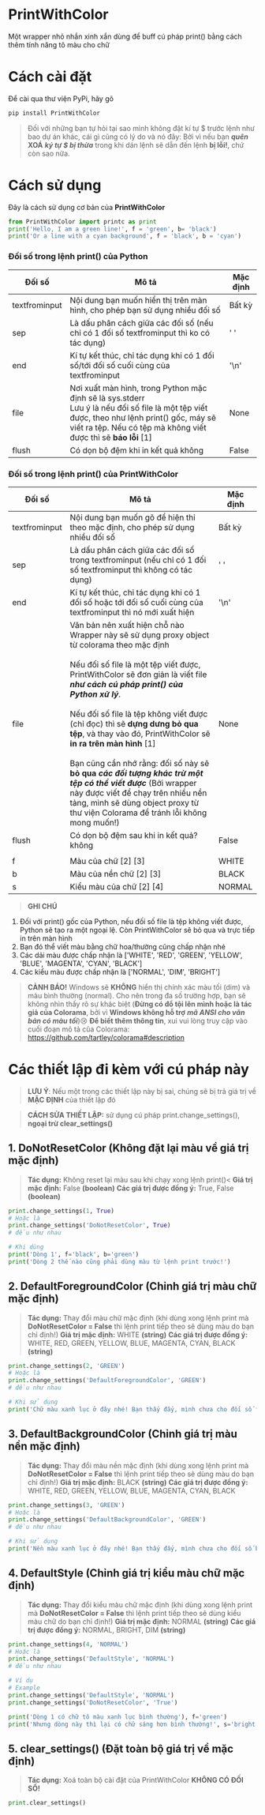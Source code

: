 # **PrintWithColor**

Một wrapper nhỏ nhắn xinh xắn dùng để buff cú pháp print() bằng cách thêm tính năng tô màu cho chữ

# **Cách cài đặt**
Để cài qua thư viện PyPi, hãy gõ

```python
pip install PrintWithColor
```
> Đối với những bạn tự hỏi tại sao mình không đặt kí tự \$ trước lệnh như bao dự án khác, cái gì cũng có lý do và nó đây:
> Bởi vì nếu bạn ***quên*** **XOÁ** ***ký tự $ bị thừa*** trong khi dán lệnh sẽ dẫn đến lệnh **bị lỗi!**, chứ còn sao nữa.

# **Cách sử dụng**
Đây là cách sử dụng cơ bản của **PrintWithColor**

```python
from PrintWithColor import printc as print
print('Hello, I am a green line!', f = 'green', b= 'black')
print('Or a line with a cyan background', f = 'black', b = 'cyan')
```

### Đối số trong lệnh print() **của Python**

| Đối số        | Mô tả                                                                                                                                                                                                           | Mặc định |
| ------------- | --------------------------------------------------------------------------------------------------------------------------------------------------------------------------------------------------------------- | -------- |
| textfrominput | Nội dung bạn muốn hiển thị trên màn hình, cho phép bạn sử dụng nhiều đối số                                                                                                                                     | Bất kỳ   |
| sep           | Là dấu phân cách giữa các đối số (nếu chỉ có 1 đối số textfrominput thì ko có tác dụng)                                                                                                                         | ' '      |
| end           | Kí tự kết thúc, chỉ tác dụng khi có 1 đối số/tới đối số cuối cùng của textfrominput                                                                                                                             | '\n'     |
| file          | Nơi xuất màn hình, trong Python mặc định sẽ là sys.stderr<br>Lưu ý là nếu đối số file là một tệp viết được, theo như lệnh print() gốc, máy sẽ viết ra tệp. Nếu có tệp mà không viết được thì sẽ __báo lỗi__ [1] | None     |
| flush         | Có dọn bộ đệm khi in kết quả không                                                                                                                                                                              | False    |

### Đối số trong lệnh print() **của PrintWithColor**

| Đối số        | Mô tả                                                                                                                                                                                                                                                                                                                                                                                                                                                                                                                                                                                                                                           | Mặc định |
| ------------- | ----------------------------------------------------------------------------------------------------------------------------------------------------------------------------------------------------------------------------------------------------------------------------------------------------------------------------------------------------------------------------------------------------------------------------------------------------------------------------------------------------------------------------------------------------------------------------------------------------------------------------------------------- | -------- |
| textfrominput | Nội dung bạn muốn gõ để hiện thỉ theo mặc định, cho phép sử dụng nhiều đối số                                                                                                                                                                                                                                                                                                                                                                                                                                                                                                                                                                   | Bất kỳ   |
| sep           | Là dấu phân cách giữa các đối số trong textfrominput (nếu chỉ có 1 đối số textfrominput thì không có tác dụng)                                                                                                                                                                                                                                                                                                                                                                                                                                                                                                                                  | ' '      |
| end           | Kí tự kết thúc, chỉ tác dụng khi có 1 đối số hoặc tới đối số cuối cùng của textfrominput thì nó mới xuất hiện                                                                                                                                                                                                                                                                                                                                                                                                                                                                                                                                   | '\n'     |
| file          | Văn bản nên xuất hiện chỗ nào<br>Wrapper này sẽ sử dụng proxy object từ colorama theo mặc định<br><br>Nếu đối số file là một tệp viết được, PrintWithColor sẽ đơn giản là viết file ***như cách cú pháp print() của Python xử lý***.<br><br> Nếu đối số file là tệp không viết được (chỉ đọc) thì sẽ __dựng dưng bỏ qua tệp__, và thay vào đó, PrintWithColor sẽ __in ra trên màn hình__ [1]<br><br>Bạn cũng cần nhớ rằng: đối số này sẽ __bỏ qua__ ***các đối tượng khác trừ một tệp có thể viết được*** (Bởi wrapper này được viết để chạy trên nhiều nền tảng, mình sẽ dùng object proxy từ thư viện Colorama để tránh lỗi không mong muốn!) | None     |
| flush         | Có dọn bộ đệm sau khi in kết quả? không                                                                                                                                                                                                                                                                                                                                                                                                                                                                                                                                                                                                         | False    |
|               |                                                                                                                                                                                                                                                                                                                                                                                                                                                                                                                                                                                                                                                 |          |
| f             | Màu của chữ [2] [3]                                                                                                                                                                                                                                                                                                                                                                                                                                                                                                                                                                                                                             | WHITE    |
| b             | Màu của nền chữ [2] [3]                                                                                                                                                                                                                                                                                                                                                                                                                                                                                                                                                                                                                         | BLACK    |
| s             | Kiểu màu của chữ [2] [4]                                                                                                                                                                                                                                                                                                                                                                                                                                                                                                                                                                                                                        | NORMAL   |

> **GHI CHÚ**

1. Đối với print() gốc của Python, nếu đối số file là tệp không viết được, Python sẽ tạo ra một ngoại lệ. Còn PrintWithColor sẽ bỏ qua và trực tiếp in trên màn hình
2. Bạn đó thể viết màu bằng chữ hoa/thường cũng chấp nhận nhé
3. Các dải màu được chấp nhận là ['WHITE', 'RED', 'GREEN', 'YELLOW', 'BLUE', 'MAGENTA', 'CYAN', 'BLACK']
4. Các kiểu màu được chấp nhận là ['NORMAL', 'DIM', 'BRIGHT']


> **CẢNH BÁO!** Windows sẽ __**KHÔNG**__ hiển thị chính xác màu tối (dim) và màu bình thường (normal). Cho nên trong đa số trường hợp, bạn sẽ không nhìn thấy rõ sự khác biệt 
> (**Đừng có đổ tội lên mình hoặc là tác giả của Colorama**, bởi vì __Windows không hỗ trợ__ ***mã ANSI cho văn bản có màu tối***):cry:
> **Để biết thêm thông tin**, xui vui lòng truy cập vào cuối đoạn mô tả của Colorama: https://github.com/tartley/colorama#description

# **Các thiết lập đi kèm với cú pháp này**

> **LƯU Ý**: Nếu một trong các thiết lập này bị sai, chúng sẽ bị trả giá trị về **MẶC ĐỊNH** của thiết lập đó

> **CÁCH SỬA THIẾT LẬP:** sử dụng cú pháp print.change_settings(), **ngoại trừ clear_settings()**

## **1. DoNotResetColor** (Không đặt lại màu về giá trị mặc định)

> **Tác dụng:** Không reset lại màu sau khi chạy xong lệnh print()<
> **Giá trị mặc định:** False **(boolean)**
> **Các giá trị được đồng ý:** True, False **(boolean)**

```python
print.change_settings(1, True)
# Hoặc là
print.change_settings('DoNotResetColor', True)
# đều như nhau

# Khi dùng
print('Dòng 1', f='black', b='green')
print('Dòng 2 thế nào cũng phải dùng màu từ lệnh print trước!')
```

## **2. DefaultForegroundColor** (Chỉnh giá trị màu chữ mặc định)

> **Tác dụng:** Thay đổi màu chữ mặc định (khi dùng xong lệnh print mà **DoNotResetColor = False** thì lệnh print tiếp theo sẽ dùng màu do bạn chỉ định!)
> **Giá trị mặc định:** WHITE **(string)**
> **Các giá trị được đồng ý:** WHITE, RED, GREEN, YELLOW, BLUE, MAGENTA, CYAN, BLACK **(string)**


```python
print.change_settings(2, 'GREEN')
# Hoặc là
print.change_settings('DefaultForegroundColor', 'GREEN')
# đều như nhau

# Khi sử dụng
print('Chữ màu xanh lục ở đây nhé! Bạn thấy đấy, mình chưa cho đối số f vào lệnh này cả!')
```

## **3. DefaultBackgroundColor** (Chỉnh giá trị màu nền mặc định)

> **Tác dụng:** Thay đổi màu nền mặc định (khi dùng xong lệnh print mà **DoNotResetColor = False** thì lệnh print tiếp theo sẽ dùng màu do bạn chỉ định!)
> **Giá trị mặc định:** BLACK **(string)**
> **Các giá trị được đồng ý:** WHITE, RED, GREEN, YELLOW, BLUE, MAGENTA, CYAN, BLACK


```python
print.change_settings(3, 'GREEN')
# Hoặc là
print.change_settings('DefaultBackgroundColor', 'GREEN')
# đều như nhau

# Khi sử dụng
print('Nền màu xanh lục ở đây nhé! Bạn thấy đấy, mình chưa cho đối số b vào lệnh này cả!')
```

## **4. DefaultStyle** (Chỉnh giá trị kiểu màu chữ mặc định)

> **Tác dụng:** Thay đổi kiểu màu chữ mặc định (khi dùng xong lệnh print mà **DoNotResetColor = False** thì lệnh print tiếp theo sẽ dùng kiểu màu chữ do bạn chỉ định!)
> **Giá trị mặc định:** NORMAL **(string)**
> **Các giá trị được đồng ý:** NORMAL, BRIGHT, DIM **(string)**


```python
print.change_settings(4, 'NORMAL')
# Hoặc là
print.change_settings('DefaultStyle', 'NORMAL')
# đều như nhau

# Ví dụ
# Example
print.change_settings('DefaultStyle', 'NORMAL')
print.change_settings('DoNotResetColor', 'True')

print('Dòng 1 có chữ tô màu xanh lục bình thường'), f='green')
print('Nhưng dòng này thì lại có chữ sáng hơn bình thường!', s='bright') 
```

## **5. clear_settings()** (Đặt toàn bộ giá trị về mặc định)

> **Tác dụng:** Xoá toàn bộ cài đặt của PrintWithColor
> **KHÔNG CÓ ĐỐI SỐ!**


```python
print.clear_settings()
```
